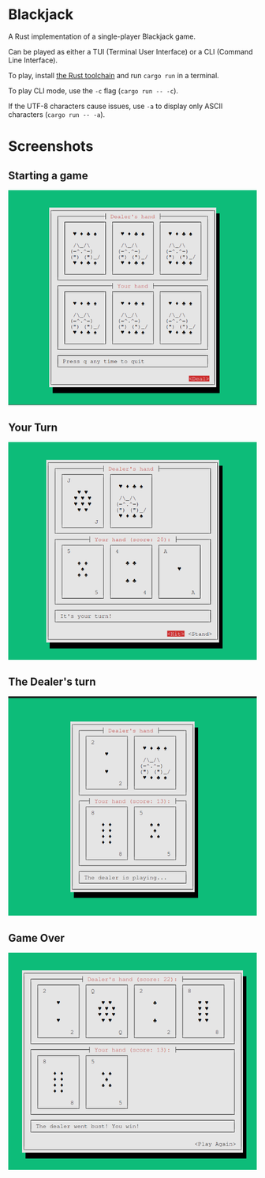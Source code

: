 # Blackjack

A Rust implementation of a single-player Blackjack game.

Can be played as either a TUI (Terminal User Interface) or a CLI (Command Line Interface).

To play, install [the Rust toolchain](https://rustup.rs) and run `cargo run` in a terminal.

To play CLI mode, use the `-c` flag (`cargo run -- -c`).

If the UTF-8 characters cause issues, use `-a` to display only ASCII characters (`cargo run -- -a`).

# Screenshots

## Starting a game

![](screengrabs/pregame.png)

## Your Turn

![](screengrabs/playerturn.png)

## The Dealer's turn

![](screengrabs/dealerturn.png)

## Game Over

![](screengrabs/gameover.png)
